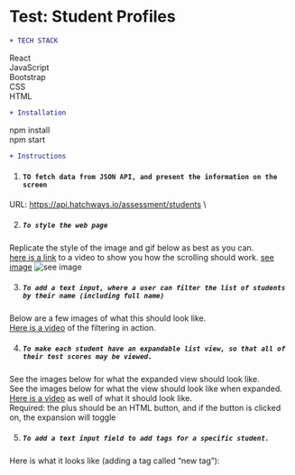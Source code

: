 # Test: Student Profiles
```diff
+ TECH STACK
```
React \
JavaScript \
Bootstrap \
CSS \
HTML

```diff
+ Installation
```
npm install \
npm start

```diff
+ Instructions
```

1. #### `TO fetch data from JSON API, and present the information on the screen`

URL: https://api.hatchways.io/assessment/students \

2. ##### `To style the web page`

Replicate the style of the image and gif below as best as you can.\
[here is a link](https://storage.googleapis.com/hatchways-app.appspot.com/assessments/data/frontend/f-1/735fae21-9b8d-4431-8978-5098a2217fd2/part2.webm) to a video to show you how the scrolling should work.
[see image](/image/0.png)
![see image](https://github.com/SnowLLL/student-profiles/blob/image/0.jpg?raw=true)

3. ##### `To add a text input, where a user can filter the list of students by their name (including full name)`

Below are a few images of what this should look like. \
[Here is a video](https://storage.googleapis.com/hatchways-app.appspot.com/assessments/data/frontend/f-1/735fae21-9b8d-4431-8978-5098a2217fd2/part3.webm) of the filtering in action.

4. ##### `To make each student have an expandable list view, so that all of their test scores may be viewed.`

See the images below for what the expanded view should look like.\
See the images below for what the view should look like when expanded. \
[Here is a video](https://storage.googleapis.com/hatchways-app.appspot.com/assessments/data/frontend/f-1/735fae21-9b8d-4431-8978-5098a2217fd2/part4.webm) as well of what it should look like.\
Required: the plus should be an HTML button, and if the button is clicked on, the expansion will toggle

5. ##### `To add a text input field to add tags for a specific student. `

Here is what it looks like (adding a tag called “new tag”):
